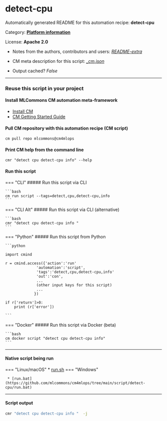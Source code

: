 # detect-cpu
Automatically generated README for this automation recipe: **detect-cpu**

Category: **[Platform information](..)**

License: **Apache 2.0**

* Notes from the authors, contributors and users: [*README-extra*](https://github.com/mlcommons/cm4mlops/tree/main/script/detect-cpu/README-extra.md)

* CM meta description for this script: *[_cm.json](https://github.com/mlcommons/cm4mlops/tree/main/script/detect-cpu/_cm.json)*
* Output cached? *False*

---
### Reuse this script in your project

#### Install MLCommons CM automation meta-framework

* [Install CM](https://docs.mlcommons.org/ck/install)
* [CM Getting Started Guide](https://docs.mlcommons.org/ck/getting-started/)

#### Pull CM repository with this automation recipe (CM script)

```cm pull repo mlcommons@cm4mlops```

#### Print CM help from the command line

````cmr "detect cpu detect-cpu info" --help````

#### Run this script

=== "CLI"
    ##### Run this script via CLI

    ```bash
    cm run script --tags=detect,cpu,detect-cpu,info 
    ```
=== "CLI Alt"
    ##### Run this script via CLI (alternative)


    ```bash
    cmr "detect cpu detect-cpu info " 
    ```

=== "Python"
    ##### Run this script from Python


    ```python

    import cmind

    r = cmind.access({'action':'run'
                  'automation':'script',
                  'tags':'detect,cpu,detect-cpu,info'
                  'out':'con',
                  ...
                  (other input keys for this script)
                  ...
                 })

    if r['return']>0:
        print (r['error'])

    ```


=== "Docker"
    ##### Run this script via Docker (beta)

    ```bash
    cm docker script "detect cpu detect-cpu info" 
    ```
___


#### Native script being run
=== "Linux/macOS"
     * [run.sh](https://github.com/mlcommons/cm4mlops/tree/main/script/detect-cpu/run.sh)
=== "Windows"

     * [run.bat](https://github.com/mlcommons/cm4mlops/tree/main/script/detect-cpu/run.bat)
___
#### Script output
```bash
cmr "detect cpu detect-cpu info "  -j
```